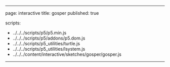 
---
page: interactive
title: gosper
published: true

scripts:
  - ../../../scripts/p5/p5.min.js
  - ../../../scripts/p5/addons/p5.dom.js
  - ../../../scripts/p5_utilities/turtle.js
  - ../../../scripts/p5_utilities/lsystem.js
  - ../../../content/interactive/sketches/gosper/gosper.js
---

<div id="sketch" class="pl-5">
  <div id="gosper-holder">
  </div>
</div>

